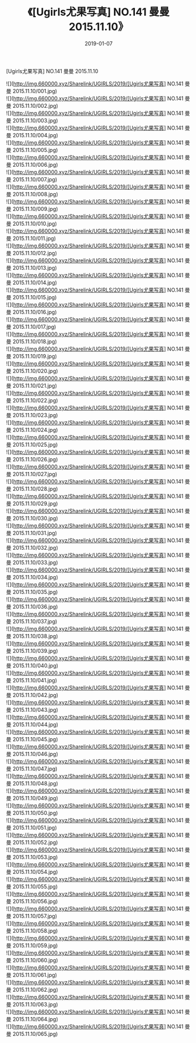 ﻿---
layout: post
title:  《[Ugirls尤果写真] NO.141 曼曼 2015.11.10》
date:   2019-01-07
img: http://img.660000.xyz/Sharelink/UGIRLS/2019/[Ugirls尤果写真] NO.141 曼曼 2015.11.10/000.jpg
categories: [美女, 清纯, 唯美]
---

[Ugirls尤果写真] NO.141 曼曼 2015.11.10

 ![](http://img.660000.xyz/Sharelink/UGIRLS/2019/[Ugirls尤果写真] NO.141 曼曼 2015.11.10/001.jpg) <br>![](http://img.660000.xyz/Sharelink/UGIRLS/2019/[Ugirls尤果写真] NO.141 曼曼 2015.11.10/002.jpg) <br>![](http://img.660000.xyz/Sharelink/UGIRLS/2019/[Ugirls尤果写真] NO.141 曼曼 2015.11.10/003.jpg) <br>![](http://img.660000.xyz/Sharelink/UGIRLS/2019/[Ugirls尤果写真] NO.141 曼曼 2015.11.10/004.jpg) <br>![](http://img.660000.xyz/Sharelink/UGIRLS/2019/[Ugirls尤果写真] NO.141 曼曼 2015.11.10/005.jpg) <br>![](http://img.660000.xyz/Sharelink/UGIRLS/2019/[Ugirls尤果写真] NO.141 曼曼 2015.11.10/006.jpg) <br>![](http://img.660000.xyz/Sharelink/UGIRLS/2019/[Ugirls尤果写真] NO.141 曼曼 2015.11.10/007.jpg) <br>![](http://img.660000.xyz/Sharelink/UGIRLS/2019/[Ugirls尤果写真] NO.141 曼曼 2015.11.10/008.jpg) <br>![](http://img.660000.xyz/Sharelink/UGIRLS/2019/[Ugirls尤果写真] NO.141 曼曼 2015.11.10/009.jpg) <br>![](http://img.660000.xyz/Sharelink/UGIRLS/2019/[Ugirls尤果写真] NO.141 曼曼 2015.11.10/010.jpg) <br>![](http://img.660000.xyz/Sharelink/UGIRLS/2019/[Ugirls尤果写真] NO.141 曼曼 2015.11.10/011.jpg) <br>![](http://img.660000.xyz/Sharelink/UGIRLS/2019/[Ugirls尤果写真] NO.141 曼曼 2015.11.10/012.jpg) <br>![](http://img.660000.xyz/Sharelink/UGIRLS/2019/[Ugirls尤果写真] NO.141 曼曼 2015.11.10/013.jpg) <br>![](http://img.660000.xyz/Sharelink/UGIRLS/2019/[Ugirls尤果写真] NO.141 曼曼 2015.11.10/014.jpg) <br>![](http://img.660000.xyz/Sharelink/UGIRLS/2019/[Ugirls尤果写真] NO.141 曼曼 2015.11.10/015.jpg) <br>![](http://img.660000.xyz/Sharelink/UGIRLS/2019/[Ugirls尤果写真] NO.141 曼曼 2015.11.10/016.jpg) <br>![](http://img.660000.xyz/Sharelink/UGIRLS/2019/[Ugirls尤果写真] NO.141 曼曼 2015.11.10/017.jpg) <br>![](http://img.660000.xyz/Sharelink/UGIRLS/2019/[Ugirls尤果写真] NO.141 曼曼 2015.11.10/018.jpg) <br>![](http://img.660000.xyz/Sharelink/UGIRLS/2019/[Ugirls尤果写真] NO.141 曼曼 2015.11.10/019.jpg) <br>![](http://img.660000.xyz/Sharelink/UGIRLS/2019/[Ugirls尤果写真] NO.141 曼曼 2015.11.10/020.jpg) <br>![](http://img.660000.xyz/Sharelink/UGIRLS/2019/[Ugirls尤果写真] NO.141 曼曼 2015.11.10/021.jpg) <br>![](http://img.660000.xyz/Sharelink/UGIRLS/2019/[Ugirls尤果写真] NO.141 曼曼 2015.11.10/022.jpg) <br>![](http://img.660000.xyz/Sharelink/UGIRLS/2019/[Ugirls尤果写真] NO.141 曼曼 2015.11.10/023.jpg) <br>![](http://img.660000.xyz/Sharelink/UGIRLS/2019/[Ugirls尤果写真] NO.141 曼曼 2015.11.10/024.jpg) <br>![](http://img.660000.xyz/Sharelink/UGIRLS/2019/[Ugirls尤果写真] NO.141 曼曼 2015.11.10/025.jpg) <br>![](http://img.660000.xyz/Sharelink/UGIRLS/2019/[Ugirls尤果写真] NO.141 曼曼 2015.11.10/026.jpg) <br>![](http://img.660000.xyz/Sharelink/UGIRLS/2019/[Ugirls尤果写真] NO.141 曼曼 2015.11.10/027.jpg) <br>![](http://img.660000.xyz/Sharelink/UGIRLS/2019/[Ugirls尤果写真] NO.141 曼曼 2015.11.10/028.jpg) <br>![](http://img.660000.xyz/Sharelink/UGIRLS/2019/[Ugirls尤果写真] NO.141 曼曼 2015.11.10/029.jpg) <br>![](http://img.660000.xyz/Sharelink/UGIRLS/2019/[Ugirls尤果写真] NO.141 曼曼 2015.11.10/030.jpg) <br>![](http://img.660000.xyz/Sharelink/UGIRLS/2019/[Ugirls尤果写真] NO.141 曼曼 2015.11.10/031.jpg) <br>![](http://img.660000.xyz/Sharelink/UGIRLS/2019/[Ugirls尤果写真] NO.141 曼曼 2015.11.10/032.jpg) <br>![](http://img.660000.xyz/Sharelink/UGIRLS/2019/[Ugirls尤果写真] NO.141 曼曼 2015.11.10/033.jpg) <br>![](http://img.660000.xyz/Sharelink/UGIRLS/2019/[Ugirls尤果写真] NO.141 曼曼 2015.11.10/034.jpg) <br>![](http://img.660000.xyz/Sharelink/UGIRLS/2019/[Ugirls尤果写真] NO.141 曼曼 2015.11.10/035.jpg) <br>![](http://img.660000.xyz/Sharelink/UGIRLS/2019/[Ugirls尤果写真] NO.141 曼曼 2015.11.10/036.jpg) <br>![](http://img.660000.xyz/Sharelink/UGIRLS/2019/[Ugirls尤果写真] NO.141 曼曼 2015.11.10/037.jpg) <br>![](http://img.660000.xyz/Sharelink/UGIRLS/2019/[Ugirls尤果写真] NO.141 曼曼 2015.11.10/038.jpg) <br>![](http://img.660000.xyz/Sharelink/UGIRLS/2019/[Ugirls尤果写真] NO.141 曼曼 2015.11.10/039.jpg) <br>![](http://img.660000.xyz/Sharelink/UGIRLS/2019/[Ugirls尤果写真] NO.141 曼曼 2015.11.10/040.jpg) <br>![](http://img.660000.xyz/Sharelink/UGIRLS/2019/[Ugirls尤果写真] NO.141 曼曼 2015.11.10/041.jpg) <br>![](http://img.660000.xyz/Sharelink/UGIRLS/2019/[Ugirls尤果写真] NO.141 曼曼 2015.11.10/042.jpg) <br>![](http://img.660000.xyz/Sharelink/UGIRLS/2019/[Ugirls尤果写真] NO.141 曼曼 2015.11.10/043.jpg) <br>![](http://img.660000.xyz/Sharelink/UGIRLS/2019/[Ugirls尤果写真] NO.141 曼曼 2015.11.10/044.jpg) <br>![](http://img.660000.xyz/Sharelink/UGIRLS/2019/[Ugirls尤果写真] NO.141 曼曼 2015.11.10/045.jpg) <br>![](http://img.660000.xyz/Sharelink/UGIRLS/2019/[Ugirls尤果写真] NO.141 曼曼 2015.11.10/046.jpg) <br>![](http://img.660000.xyz/Sharelink/UGIRLS/2019/[Ugirls尤果写真] NO.141 曼曼 2015.11.10/047.jpg) <br>![](http://img.660000.xyz/Sharelink/UGIRLS/2019/[Ugirls尤果写真] NO.141 曼曼 2015.11.10/048.jpg) <br>![](http://img.660000.xyz/Sharelink/UGIRLS/2019/[Ugirls尤果写真] NO.141 曼曼 2015.11.10/049.jpg) <br>![](http://img.660000.xyz/Sharelink/UGIRLS/2019/[Ugirls尤果写真] NO.141 曼曼 2015.11.10/050.jpg) <br>![](http://img.660000.xyz/Sharelink/UGIRLS/2019/[Ugirls尤果写真] NO.141 曼曼 2015.11.10/051.jpg) <br>![](http://img.660000.xyz/Sharelink/UGIRLS/2019/[Ugirls尤果写真] NO.141 曼曼 2015.11.10/052.jpg) <br>![](http://img.660000.xyz/Sharelink/UGIRLS/2019/[Ugirls尤果写真] NO.141 曼曼 2015.11.10/053.jpg) <br>![](http://img.660000.xyz/Sharelink/UGIRLS/2019/[Ugirls尤果写真] NO.141 曼曼 2015.11.10/054.jpg) <br>![](http://img.660000.xyz/Sharelink/UGIRLS/2019/[Ugirls尤果写真] NO.141 曼曼 2015.11.10/055.jpg) <br>![](http://img.660000.xyz/Sharelink/UGIRLS/2019/[Ugirls尤果写真] NO.141 曼曼 2015.11.10/056.jpg) <br>![](http://img.660000.xyz/Sharelink/UGIRLS/2019/[Ugirls尤果写真] NO.141 曼曼 2015.11.10/057.jpg) <br>![](http://img.660000.xyz/Sharelink/UGIRLS/2019/[Ugirls尤果写真] NO.141 曼曼 2015.11.10/058.jpg) <br>![](http://img.660000.xyz/Sharelink/UGIRLS/2019/[Ugirls尤果写真] NO.141 曼曼 2015.11.10/059.jpg) <br>![](http://img.660000.xyz/Sharelink/UGIRLS/2019/[Ugirls尤果写真] NO.141 曼曼 2015.11.10/060.jpg) <br>![](http://img.660000.xyz/Sharelink/UGIRLS/2019/[Ugirls尤果写真] NO.141 曼曼 2015.11.10/061.jpg) <br>![](http://img.660000.xyz/Sharelink/UGIRLS/2019/[Ugirls尤果写真] NO.141 曼曼 2015.11.10/062.jpg) <br>![](http://img.660000.xyz/Sharelink/UGIRLS/2019/[Ugirls尤果写真] NO.141 曼曼 2015.11.10/063.jpg) <br>![](http://img.660000.xyz/Sharelink/UGIRLS/2019/[Ugirls尤果写真] NO.141 曼曼 2015.11.10/064.jpg) <br>![](http://img.660000.xyz/Sharelink/UGIRLS/2019/[Ugirls尤果写真] NO.141 曼曼 2015.11.10/065.jpg) <br>